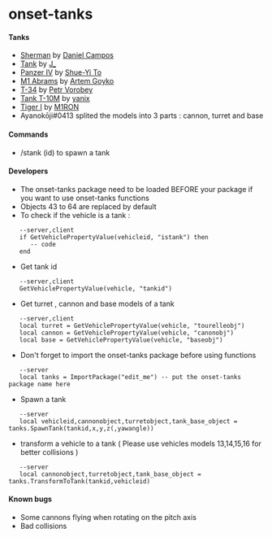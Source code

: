 # onset-tanks

#### Tanks
* [Sherman](https://sketchfab.com/3d-models/sherman-00ec6397c1634430a828c22101abfad5) by [Daniel Campos](https://sketchfab.com/danielpinhocampos)
* [Tank](https://sketchfab.com/3d-models/tank-a16de8a3c888482e9c49ccf8cb9896e1) by [J_](https://sketchfab.com/moha1)
* [Panzer IV](https://sketchfab.com/3d-models/panzer-iv-medium-tank-toshueyi-14c74d148326448c8edb5fee81be3894) by [Shue-Yi To](https://sketchfab.com/Toshueyi)
* [M1 Abrams](https://sketchfab.com/3d-models/m1-abrams-2577a4eccbc74b2da6dba5bfd09b7511) by [Artem Goyko](https://sketchfab.com/Artem.Goyko)
* [Т-34](https://sketchfab.com/3d-models/-34-8782ae511c5d40d087c520d5a150e427) by [Petr Vorobey](https://sketchfab.com/vorobey.petr)
* [Tank T-10M](https://sketchfab.com/3d-models/tank-t-10m-9aeda33a945c42f0bdebe3d1ef91da06) by [yanix](https://sketchfab.com/yanix)
* [Tiger I](https://sketchfab.com/3d-models/tiger-i-pzkpfw-vi-ausf-e-5dde7ae017584613a823784f744935fc) by [M1RON](https://sketchfab.com/M1RON)
* Ayanokōji#0413 splited the models into 3 parts : cannon, turret and base
#### Commands
* /stank (id) to spawn a tank
#### Developers
* The onset-tanks package need to be loaded BEFORE your package if you want to use onset-tanks functions
* Objects 43 to 64 are replaced by default
* To check if the vehicle is a tank :
```
   --server,client
   if GetVehiclePropertyValue(vehicleid, "istank") then
      -- code
   end
```
* Get tank id
```
   --server,client
   GetVehiclePropertyValue(vehicle, "tankid")
```
* Get turret , cannon and base models of a tank
```
   --server,client
   local turret = GetVehiclePropertyValue(vehicle, "tourelleobj")
   local cannon = GetVehiclePropertyValue(vehicle, "canonobj")
   local base = GetVehiclePropertyValue(vehicle, "baseobj")
```
* Don't forget to import the onset-tanks package before using functions
```
   --server
   local tanks = ImportPackage("edit_me") -- put the onset-tanks package name here
```
* Spawn a tank
```
   --server
   local vehicleid,cannonobject,turretobject,tank_base_object = tanks.SpawnTank(tankid,x,y,z(,yawangle))
```
* transform a vehicle to a tank ( Please use vehicles models 13,14,15,16 for better collisions )
```
   --server
   local cannonobject,turretobject,tank_base_object = tanks.TransformToTank(tankid,vehicleid)
```
#### Known bugs
* Some cannons flying when rotating on the pitch axis
* Bad collisions